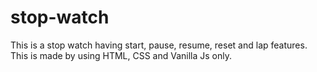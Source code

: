 # stop-watch
This is a stop watch having start, pause, resume, reset and lap features. This is made by using HTML, CSS and Vanilla Js only.

